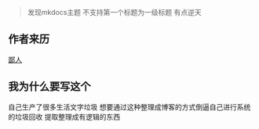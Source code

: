 
> 发现mkdocs主题 不支持第一个标题为一级标题 有点逆天 



## 作者来历
[鄙人](./about.md)

## 我为什么要写这个
自己生产了很多生活文字垃圾 想要通过这种整理成博客的方式倒逼自己进行系统的垃圾回收 提取整理成有逻辑的东西

